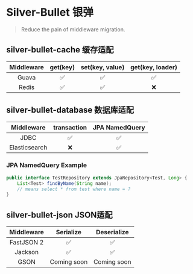 # Silver-Bullet 银弹
> Reduce the pain of middleware migration.

## silver-bullet-cache 缓存适配
| Middleware |  get(key)  |  set(key, value)  |  get(key, loader)  |  
|:----------:|:----------:|:-----------------:|:------------------:|
|   Guava    |     ✅      |         ✅         |         ✅          |
|   Redis    |     ✅      |         ✅         |         ❌          |
## silver-bullet-database 数据库适配
|  Middleware   | transaction | JPA NamedQuery |
|:-------------:|:-----------:|:--------------:|
|     JDBC      |      ✅      |       ✅        |
| Elasticsearch |      ❌      |       ✅        |
### JPA NamedQuery Example
```java
public interface TestRepository extends JpaRepository<Test, Long> {
    List<Test> findByName(String name);
    // means select * from test where name = ?
}
```
## silver-bullet-json JSON适配
| Middleware |  Serialize  | Deserialize |
|:----------:|:-----------:|:-----------:|
| FastJSON 2 |      ✅      |      ✅      |
|  Jackson   |      ✅      |      ✅      |
|    GSON    | Coming soon | Coming soon |
